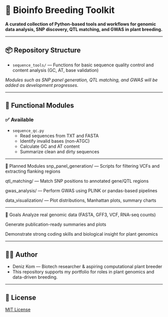# 🌿 Bioinfo Breeding Toolkit

**A curated collection of Python-based tools and workflows for genomic data analysis, SNP discovery, QTL matching, and GWAS in plant breeding.**

---

## 📦 Repository Structure

- `sequence_tools/` — Functions for basic sequence quality control and content analysis (GC, AT, base validation)

*Modules such as SNP panel generation, QTL matching, and GWAS will be added as development progresses.*

---

## 🧪 Functional Modules

### ✅ Available

- `sequence_qc.py`  
  - Read sequences from TXT and FASTA  
  - Identify invalid bases (non-ATGC)  
  - Calculate GC and AT content  
  - Summarize clean and dirty sequences  

---
🎯 Planned Modules
snp_panel_generation/ — Scripts for filtering VCFs and extracting flanking regions

qtl_matching/ — Match SNP positions to annotated gene/QTL regions

gwas_analysis/ — Perform GWAS using PLINK or pandas-based pipelines

data_visualization/ — Plot distributions, Manhattan plots, summary charts


---

🧬 Goals
Analyze real genomic data (FASTA, GFF3, VCF, RNA-seq counts)

Generate publication-ready summaries and plots

Demonstrate strong coding skills and biological insight for plant genomics

---

## 👩‍💻 Author

- Deniz Kom — Biotech researcher & aspiring computational plant breeder  
- This repository supports my portfolio for roles in plant genomics and data-driven breeding.

---

## 📜 License

[MIT License](LICENSE)
